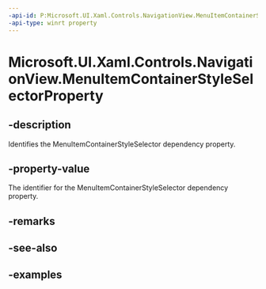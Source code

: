 ```yaml
---
-api-id: P:Microsoft.UI.Xaml.Controls.NavigationView.MenuItemContainerStyleSelectorProperty
-api-type: winrt property
---
```

<!-- Property syntax.
public DependencyProperty MenuItemContainerStyleSelectorProperty { get; }
-->

# Microsoft.UI.Xaml.Controls.NavigationView.MenuItemContainerStyleSelectorProperty


## -description

Identifies the MenuItemContainerStyleSelector dependency property.


## -property-value

The identifier for the MenuItemContainerStyleSelector dependency property.


## -remarks


## -see-also


## -examples



